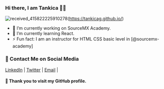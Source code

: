 ### Hi there, I am Tankica 👩‍💻

<!--
**tankicag/tankicag** is a ✨ _special_ ✨ repository because its `README.md` (this file) appears on your GitHub profile.

## 🚀 Goals for 2020
To live and work as a programmer in Manchester, UK
Here are some ideas to get you started: -->

![received_415822225910278](https://user-images.githubusercontent.com/38501215/87989842-0cd69d80-cae3-11ea-96ca-8b6c7dcfc7d9.png)(https://tankicag.github.io/)

- 🔭 I’m currently working on SourceMX Academy.
- 🌱 I’m currently learning React.
- ⚡ Fun fact: I am an instructor for HTML CSS basic level in [@sourcemx-academy]

### 📩 Contact Me on Social Media
[LinkedIn](https://www.linkedin.com/in/tankica-goneva/) | [Twitter](https://twitter.com/tankica_g) | [Email](mailto:gonevatankica@gmail.com) | 

#### 🙌 Thank you to visit my GitHub profile.

